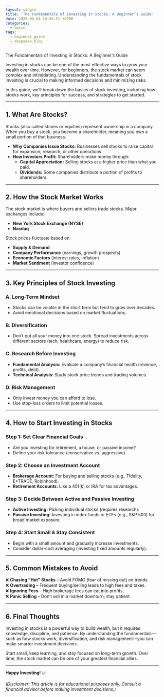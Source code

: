 ```yaml
---
layout: single
title: "The Fundamentals of Investing in Stocks: A Beginner’s Guide"
date: 2025-04-01 14:56:51 +0700
categories:
  - basic
tags:
  - beginner_guide
  - deepseek_blog
---
```

The Fundamentals of Investing in Stocks: A Beginner’s Guide  

Investing in stocks can be one of the most effective ways to grow your wealth over time. However, for beginners, the stock market can seem complex and intimidating. Understanding the fundamentals of stock investing is crucial to making informed decisions and minimizing risks.  

In this guide, we’ll break down the basics of stock investing, including how stocks work, key principles for success, and strategies to get started.  

---

## **1. What Are Stocks?**  
Stocks (also called shares or equities) represent ownership in a company. When you buy a stock, you become a shareholder, meaning you own a small portion of that business.  

- **Why Companies Issue Stocks:** Businesses sell stocks to raise capital for expansion, research, or other operations.  
- **How Investors Profit:** Shareholders make money through:  
  - **Capital Appreciation:** Selling stocks at a higher price than what you paid.  
  - **Dividends:** Some companies distribute a portion of profits to shareholders.  

---

## **2. How the Stock Market Works**  
The stock market is where buyers and sellers trade stocks. Major exchanges include:  
- **New York Stock Exchange (NYSE)**  
- **Nasdaq**  

Stock prices fluctuate based on:  
- **Supply & Demand**  
- **Company Performance** (earnings, growth prospects)  
- **Economic Factors** (interest rates, inflation)  
- **Market Sentiment** (investor confidence)  

---

## **3. Key Principles of Stock Investing**  

### **A. Long-Term Mindset**  
- Stocks can be volatile in the short term but tend to grow over decades.  
- Avoid emotional decisions based on market fluctuations.  

### **B. Diversification**  
- Don’t put all your money into one stock. Spread investments across different sectors (tech, healthcare, energy) to reduce risk.  

### **C. Research Before Investing**  
- **Fundamental Analysis:** Evaluate a company’s financial health (revenue, profits, debt).  
- **Technical Analysis:** Study stock price trends and trading volumes.  

### **D. Risk Management**  
- Only invest money you can afford to lose.  
- Use stop-loss orders to limit potential losses.  

---

## **4. How to Start Investing in Stocks**  

### **Step 1: Set Clear Financial Goals**  
- Are you investing for retirement, a house, or passive income?  
- Define your risk tolerance (conservative vs. aggressive).  

### **Step 2: Choose an Investment Account**  
- **Brokerage Account:** For buying and selling stocks (e.g., Fidelity, E*TRADE, Robinhood).  
- **Retirement Accounts:** Like a 401(k) or IRA for tax advantages.  

### **Step 3: Decide Between Active and Passive Investing**  
- **Active Investing:** Picking individual stocks (requires research).  
- **Passive Investing:** Investing in index funds or ETFs (e.g., S&P 500) for broad market exposure.  

### **Step 4: Start Small & Stay Consistent**  
- Begin with a small amount and gradually increase investments.  
- Consider dollar-cost averaging (investing fixed amounts regularly).  

---

## **5. Common Mistakes to Avoid**  
❌ **Chasing "Hot" Stocks** – Avoid FOMO (fear of missing out) on trends.  
❌ **Overtrading** – Frequent buying/selling leads to high fees and taxes.  
❌ **Ignoring Fees** – High brokerage fees can eat into profits.  
❌ **Panic Selling** – Don’t sell in a market downturn; stay patient.  

---

## **6. Final Thoughts**  
Investing in stocks is a powerful way to build wealth, but it requires knowledge, discipline, and patience. By understanding the fundamentals—such as how stocks work, diversification, and risk management—you can make smarter investment decisions.  

Start small, keep learning, and stay focused on long-term growth. Over time, the stock market can be one of your greatest financial allies. 

---
**Happy Investing!** 📈  

*(Disclaimer: This article is for educational purposes only. Consult a financial advisor before making investment decisions.)*  